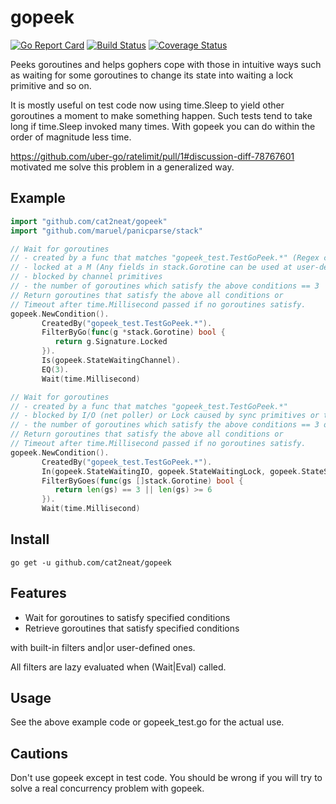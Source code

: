 gopeek
======

[![Go Report Card](https://goreportcard.com/badge/cat2neat/gopeek)](https://goreportcard.com/report/cat2neat/gopeek) [![Build Status](https://travis-ci.org/cat2neat/gopeek.svg?branch=master)](https://travis-ci.org/cat2neat/gopeek) [![Coverage Status](https://coveralls.io/repos/github/cat2neat/gopeek/badge.svg?branch=master)](https://coveralls.io/github/cat2neat/gopeek?branch=master)

Peeks goroutines and helps gophers cope with those in intuitive ways
such as waiting for some goroutines
to change its state into waiting a lock primitive and so on.

It is mostly useful on test code now using time.Sleep to yield
other goroutines a moment to make something happen.
Such tests tend to take long if time.Sleep invoked many times.
With gopeek you can do within the order of magnitude less time.

https://github.com/uber-go/ratelimit/pull/1#discussion-diff-78767601
motivated me solve this problem in a generalized way.

Example
-------

```go
import "github.com/cat2neat/gopeek"
import "github.com/maruel/panicparse/stack"

// Wait for goroutines
// - created by a func that matches "gopeek_test.TestGoPeek.*" (Regex can be used)
// - locked at a M (Any fields in stack.Gorotine can be used at user-defined)
// - blocked by channel primitives
// - the number of goroutines which satisfy the above conditions == 3
// Return goroutines that satisfy the above all conditions or
// Timeout after time.Millisecond passed if no goroutines satisfy.
gopeek.NewCondition().
       CreatedBy("gopeek_test.TestGoPeek.*").
       FilterByGo(func(g *stack.Gorotine) bool {
          return g.Signature.Locked
       }).
       Is(gopeek.StateWaitingChannel).
       EQ(3).
       Wait(time.Millisecond)

// Wait for goroutines
// - created by a func that matches "gopeek_test.TestGoPeek.*"
// - blocked by I/O (net poller) or Lock caused by sync primitives or time.Sleep
// - the number of goroutines which satisfy the above conditions == 3 or >= 6
// Return goroutines that satisfy the above all conditions or
// Timeout after time.Millisecond passed if no goroutines satisfy.
gopeek.NewCondition().
       CreatedBy("gopeek_test.TestGoPeek.*").
       In(gopeek.StateWaitingIO, gopeek.StateWaitingLock, gopeek.StateSleeping).
       FilterByGoes(func(gs []stack.Gorotine) bool {
          return len(gs) == 3 || len(gs) >= 6
       }).
       Wait(time.Millisecond)
```

Install
-------

```shell
go get -u github.com/cat2neat/gopeek
```

Features
--------
- Wait for goroutines to satisfy specified conditions
- Retrieve goroutines that satisfy specified conditions

with built-in filters and|or user-defined ones.

All filters are lazy evaluated when (Wait|Eval) called.

Usage
-----
See the above example code or gopeek_test.go for the actual use.

Cautions
--------
Don't use gopeek except in test code.
You should be wrong if you will try to solve a real concurrency problem with gopeek.
